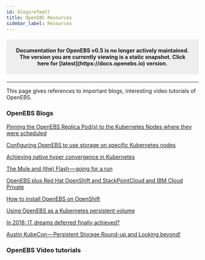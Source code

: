 ```yaml
---
id: blogsrefmatl
title: OpenEBS Resources
sidebar_label: Resources
---
```


<center><p style="padding: 20px; margin: 20px 0; border-radius: 3px; background-color: #eeeeee;"><strong>
  Documentation for OpenEBS v0.5 is no longer actively maintained. The version you are currently viewing is a static snapshot. Click here for [latest](https://docs.openebs.io) version.
</strong></p></center>

------

This page gives references to important blogs, interesting video tutorials of OpenEBS. 

### OpenEBS Blogs 

[Pinning the OpenEBS Replica Pod(s) to the Kubernetes Nodes where they were scheduled](https://blog.openebs.io/how-do-i-pin-the-openebs-replica-pod-s-to-the-kubernetes-nodes-where-they-were-scheduled-2ba42e3015df)

 [Configuring OpenEBS to use storage on specific Kubernetes nodes](https://blog.openebs.io/how-do-i-configure-openebs-to-use-storage-on-specific-kubernetes-nodes-361e3e842a78) 

[Achieving native hyper convergence in Kubernetes](https://blog.openebs.io/achieving-native-hyper-convergence-in-kubernetes-cb93e0bcf5d3)

[The Mule and (the) Flash — going for a run](https://blog.openebs.io/the-mule-and-the-flash-going-for-a-run-b104acbc74a2)

[OpenEBS plus Red Hat OpenShift and StackPointCloud and IBM Cloud Private](https://blog.openebs.io/openebs-plus-red-hat-openshift-and-stackpointcloud-and-ibm-cloud-private-and-6695aeee2545)

[How to install OpenEBS on OpenShift](https://blog.openebs.io/how-to-install-openebs-on-openshift-2e1e15828953)

[Using OpenEBS as a Kubernetes persistent volume](https://blog.openebs.io/using-openebs-as-kubernetes-persistent-volume-daccae4bdce2)

[In 2018: IT dreams deferred finally achieved?](https://blog.openebs.io/in-2018-it-dreams-deferred-finally-achieved-d061d9352e2c)

[Austin KubeCon — Persistent Storage Round-up and Looking beyond!](https://blog.openebs.io/austin-kubecon-persistent-storage-round-up-and-looking-beyond-d6a29b581f17)



### OpenEBS Video tutorials






<!-- Hotjar Tracking Code for https://docs.openebs.io -->
<script>
   (function(h,o,t,j,a,r){
       h.hj=h.hj||function(){(h.hj.q=h.hj.q||[]).push(arguments)};
       h._hjSettings={hjid:785693,hjsv:6};
       a=o.getElementsByTagName('head')[0];
       r=o.createElement('script');r.async=1;
       r.src=t+h._hjSettings.hjid+j+h._hjSettings.hjsv;
       a.appendChild(r);
   })(window,document,'https://static.hotjar.com/c/hotjar-','.js?sv=');
</script>
